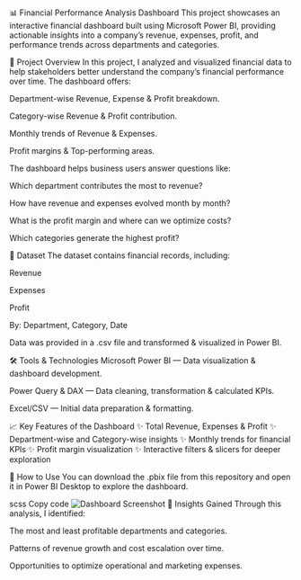 📊 Financial Performance Analysis Dashboard
This project showcases an interactive financial dashboard built using Microsoft Power BI, providing actionable insights into a company’s revenue, expenses, profit, and performance trends across departments and categories.

🔷 Project Overview
In this project, I analyzed and visualized financial data to help stakeholders better understand the company’s financial performance over time. The dashboard offers:

Department-wise Revenue, Expense & Profit breakdown.

Category-wise Revenue & Profit contribution.

Monthly trends of Revenue & Expenses.

Profit margins & Top-performing areas.

The dashboard helps business users answer questions like:

Which department contributes the most to revenue?

How have revenue and expenses evolved month by month?

What is the profit margin and where can we optimize costs?

Which categories generate the highest profit?

📁 Dataset
The dataset contains financial records, including:

Revenue

Expenses

Profit

By: Department, Category, Date

Data was provided in a .csv file and transformed & visualized in Power BI.

🛠️ Tools & Technologies
Microsoft Power BI — Data visualization & dashboard development.

Power Query & DAX — Data cleaning, transformation & calculated KPIs.

Excel/CSV — Initial data preparation & formatting.

📈 Key Features of the Dashboard
✨ Total Revenue, Expenses & Profit
✨ Department-wise and Category-wise insights
✨ Monthly trends for financial KPIs
✨ Profit margin visualization
✨ Interactive filters & slicers for deeper exploration

🚀 How to Use
You can download the .pbix file from this repository and open it in Power BI Desktop to explore the dashboard.


scss
Copy code
![Dashboard Screenshot](screenshots/dashboard-overview.png)
📜 Insights Gained
Through this analysis, I identified:

The most and least profitable departments and categories.

Patterns of revenue growth and cost escalation over time.

Opportunities to optimize operational and marketing expenses.

